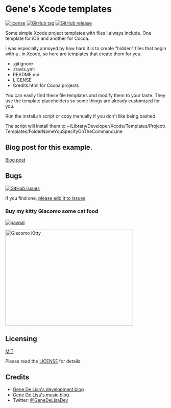# Gene's Xcode templates

[![license](https://img.shields.io/github/license/mashape/apistatus.svg)](https://en.wikipedia.org/wiki/MIT_License)
[![GitHub tag](https://img.shields.io/github/tag/genedelisa/tablebinding.svg)](https://github.com/genedelisa/XcodeProjectTemplates/)
[![GitHub release](https://img.shields.io/github/release/genedelisa/tablebinding.svg)](https://github.com/genedelisa/XcodeProjectTemplates/)

Some simple Xcode project templates with files I always include. One template
for iOS and another for Cocoa.

I was especially annoyed by how hard it is to create "hidden" files that begin
with a . in Xcode, so here are templates that create them for you.

* .gitignore
* .travis.yml
* README.md
* LICENSE
* Credits.html for Cocoa projects

You can easily find these file templates and modify them to your taste. They use
the template placeholders so some things are already customized for you.

Run the install.sh script or copy manually if you don't like being bashed.

The script will install them to ~/Library/Developer/Xcode/Templates/Project\ Templates/FolderNameYouSpecifyOnTheCommandLine

## Blog post for this example.

[Blog post](http://www.rockhoppertech.com/blog/)


## Bugs


[![GitHub issues](https://img.shields.io/github/issues/genedelisa/tablebinding.svg)](https://github.com/genedelisa/XcodeProjectTemplates/issues)

If you find one,
[please add it to issues](https://github.com/genedelisa/XcodeProjectTemplates/issues)



### Buy my kitty Giacomo some cat food

[![paypal](https://www.paypalobjects.com/en_US/i/btn/btn_donate_SM.gif)](https://www.paypal.com/cgi-bin/webscr?cmd=_donations&business=F5KE9Z29MH8YQ&bnP-DonationsBF:btn_donate_SM.gif:NonHosted)

<img src="http://www.rockhoppertech.com/blog/wp-content/uploads/2015/05/IMG_0657.png" alt="Giacomo Kitty" width="400" height="300">

## Licensing

[MIT](https://en.wikipedia.org/wiki/MIT_License)

Please read the [LICENSE](LICENSE) for details.

## Credits

*	[Gene De Lisa's development blog](http://rockhoppertech.com/blog/)
*	[Gene De Lisa's music blog](http://genedelisa.com/)
*   Twitter: [@GeneDeLisaDev](http://twitter.com/genedelisadev)
